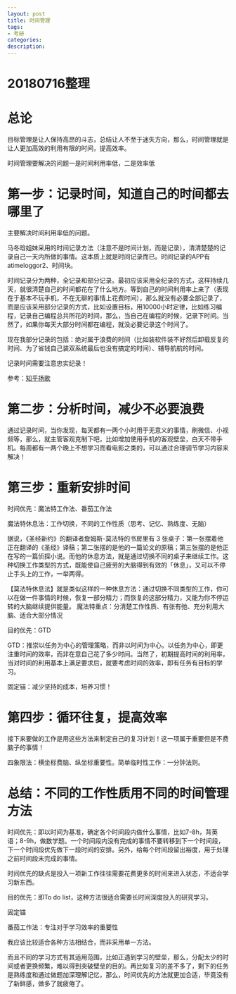 ```yaml
---
layout: post
title: 时间管理
tags:
- 考研
categories:
description:
---
```


# 20180716整理
# 总论
目标管理是让人保持高昂的斗志，总结让人不至于迷失方向，那么，时间管理就是让人更加高效的利用有限的时间，提高效率。

时间管理要解决的问题一是时间利用率低，二是效率低

# 第一步：记录时间，知道自己的时间都去哪里了

主要解决时间利用率低的问题。

马冬晗姐妹采用的时间记录方法（注意不是时间计划，而是记录），清清楚楚的记录自己一天内所做的事情。这本质上就是时间记录而已。时间记录的APP有atimeloggor2、时间块。

时间记录分为两种，全记录和部分记录。最初应该采用全纪录的方式，这样持续几天，就很清楚自己的时间都花在了什么地方。等到自己的时间利用率上来了（表现在于基本不玩手机，不在无聊的事情上花费时间），那么就没有必要全部记录了，而是应该采用部分记录的方式，比如设置目标，用10000小时定律，比如练习编程，记录自己编程总共所花的时间，那么，当自己在编程的时候，记录下时间。当然了，如果你每天大部分时间都在编程，就没必要记录这个时间了。

现在我部分记录的包括：绝对属于浪费的时间（比如装软件装不好然后卸载反复的时间、为了省钱自己装双系统最后也没有搞定的时间）、辅导航航的时间。

记录时间需要注意忠实纪录！

参考：[知乎扬歌](https://www.zhihu.com/question/20873527)

# 第二步：分析时间，减少不必要浪费

通过记录时间，当你发现，每天都有一两个小时用于无意义的事情，刷微信、小视频等，那么，就主管客观克制下吧，比如增加使用手机的客观壁垒，白天不带手机。每周都有一两个晚上不想学习而看电影之类的，可以通过合理调节学习内容来解决！

# 第三步：重新安排时间

时间优先：魔法特工作法、番茄工作法

魔法特休息法：工作切换，不同的工作性质（思考、记忆、熟练度、无脑）

据说，《圣经新约》的翻译者詹姆斯-莫法特的书房里有 3 张桌子：第一张摆着他正在翻译的《圣经》译稿；第二张摆的是他的一篇论文的原稿；第三张摆的是他正在写的一篇侦探小说。而他的休息方法，就是通过切换不同的桌子来继续工作。这种切换工作类型的方式，既能使自己疲劳的大脑得到有效的「休息」，又可以不停止手头上的工作，一举两得。

【莫法特休息法】就是类似这样的一种休息方法：通过切换不同类型的工作，你可以在做一件事情的时候，恢复一部分精力；而恢复的这部分精力，又能为你不停运转的大脑继续提供能量。
魔法特重点：分清楚工作性质、有张有弛、充分利用大脑、适合大部分情况

目的优先：GTD

GTD：推崇以任务为中心的管理策略，而非以时间为中心。以任务为中心，即更注重时间的效率，而非在意自己花了多少时间。当然了，初期提高时间的利用率，当对时间的利用基本上满足要求后，就要考虑时间的效率，即有任务有目标的学习。

固定锚：减少坚持的成本，培养习惯！

# 第四步：循环往复，提高效率

接下来要做的工作是用这些方法来制定自己的复习计划！这一项属于重要但是不费脑子的事情！

四象限法：横坐标费脑、纵坐标重要性。简单临时性工作：一分钟法则。

# 总结：不同的工作性质用不同的时间管理方法

时间优先：即以时间为基准，确定各个时间段内做什么事情，比如7-8h，背英语；8-9h，做数学题。一个时间段内没有完成的事情不要转移到下一个时间段，下一个时间段优先做下一段时间的安排。另外，给每个时间段留出裕度，用于处理之前时间段未完成的事情。

时间优先的缺点是投入一项新工作往往需要花费更多的时间来进入状态，不适合学习新东西。

目的优先：即To do list，这种方法很适合需要长时间深度投入的研究学习。

固定锚

番茄工作法：专注对于学习效率的重要性

我应该比较适合各种方法相结合，而非采用单一方法。

而且不同的学习方式有其适用范围，比如正遇到学习的壁垒，那么，分配太少的时间或者更换频繁，难以得到突破壁垒的目的。再比如复习的差不多了，剩下的任务是熟练度和通过做题加深理解记忆，那么，时间优先的方法就更加合适，毕竟没有了新鲜感，做多了就疲倦了。
